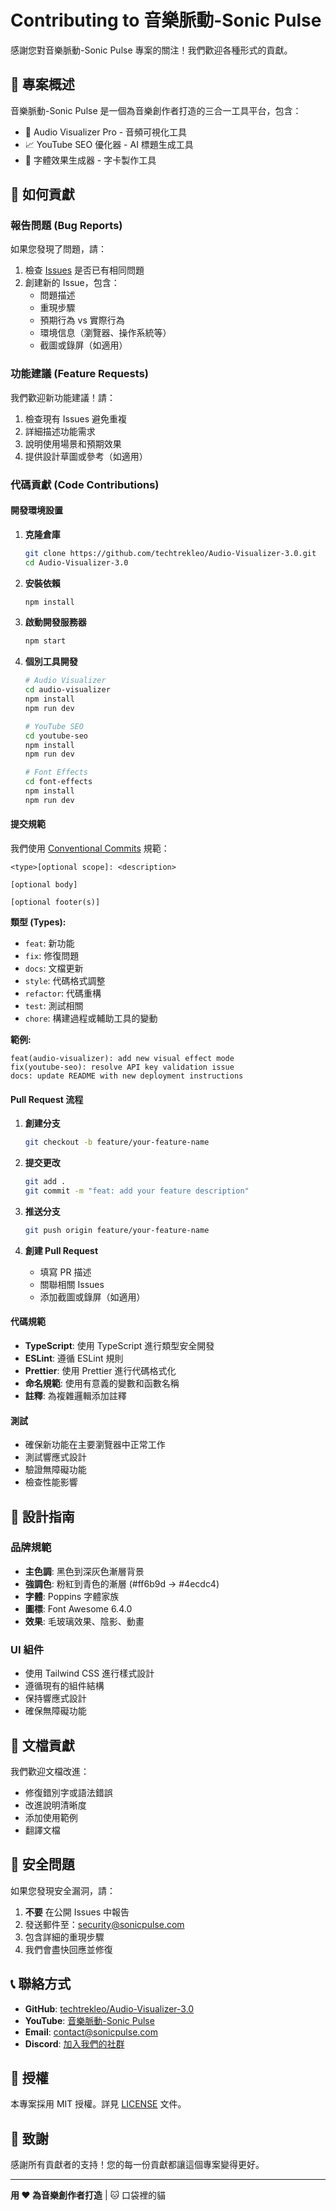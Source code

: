 # Contributing to 音樂脈動-Sonic Pulse

感謝您對音樂脈動-Sonic Pulse 專案的關注！我們歡迎各種形式的貢獻。

## 🎯 專案概述

音樂脈動-Sonic Pulse 是一個為音樂創作者打造的三合一工具平台，包含：
- 🎵 Audio Visualizer Pro - 音頻可視化工具
- 📈 YouTube SEO 優化器 - AI 標題生成工具  
- 🎨 字體效果生成器 - 字卡製作工具

## 🤝 如何貢獻

### 報告問題 (Bug Reports)

如果您發現了問題，請：

1. 檢查 [Issues](https://github.com/techtrekleo/Audio-Visualizer-3.0/issues) 是否已有相同問題
2. 創建新的 Issue，包含：
   - 問題描述
   - 重現步驟
   - 預期行為 vs 實際行為
   - 環境信息（瀏覽器、操作系統等）
   - 截圖或錄屏（如適用）

### 功能建議 (Feature Requests)

我們歡迎新功能建議！請：

1. 檢查現有 Issues 避免重複
2. 詳細描述功能需求
3. 說明使用場景和預期效果
4. 提供設計草圖或參考（如適用）

### 代碼貢獻 (Code Contributions)

#### 開發環境設置

1. **克隆倉庫**
   ```bash
   git clone https://github.com/techtrekleo/Audio-Visualizer-3.0.git
   cd Audio-Visualizer-3.0
   ```

2. **安裝依賴**
   ```bash
   npm install
   ```

3. **啟動開發服務器**
   ```bash
   npm start
   ```

4. **個別工具開發**
   ```bash
   # Audio Visualizer
   cd audio-visualizer
   npm install
   npm run dev

   # YouTube SEO
   cd youtube-seo
   npm install
   npm run dev

   # Font Effects
   cd font-effects
   npm install
   npm run dev
   ```

#### 提交規範

我們使用 [Conventional Commits](https://www.conventionalcommits.org/) 規範：

```
<type>[optional scope]: <description>

[optional body]

[optional footer(s)]
```

**類型 (Types):**
- `feat`: 新功能
- `fix`: 修復問題
- `docs`: 文檔更新
- `style`: 代碼格式調整
- `refactor`: 代碼重構
- `test`: 測試相關
- `chore`: 構建過程或輔助工具的變動

**範例:**
```
feat(audio-visualizer): add new visual effect mode
fix(youtube-seo): resolve API key validation issue
docs: update README with new deployment instructions
```

#### Pull Request 流程

1. **創建分支**
   ```bash
   git checkout -b feature/your-feature-name
   ```

2. **提交更改**
   ```bash
   git add .
   git commit -m "feat: add your feature description"
   ```

3. **推送分支**
   ```bash
   git push origin feature/your-feature-name
   ```

4. **創建 Pull Request**
   - 填寫 PR 描述
   - 關聯相關 Issues
   - 添加截圖或錄屏（如適用）

#### 代碼規範

- **TypeScript**: 使用 TypeScript 進行類型安全開發
- **ESLint**: 遵循 ESLint 規則
- **Prettier**: 使用 Prettier 進行代碼格式化
- **命名規範**: 使用有意義的變數和函數名稱
- **註釋**: 為複雜邏輯添加註釋

#### 測試

- 確保新功能在主要瀏覽器中正常工作
- 測試響應式設計
- 驗證無障礙功能
- 檢查性能影響

## 🎨 設計指南

### 品牌規範

- **主色調**: 黑色到深灰色漸層背景
- **強調色**: 粉紅到青色的漸層 (#ff6b9d → #4ecdc4)
- **字體**: Poppins 字體家族
- **圖標**: Font Awesome 6.4.0
- **效果**: 毛玻璃效果、陰影、動畫

### UI 組件

- 使用 Tailwind CSS 進行樣式設計
- 遵循現有的組件結構
- 保持響應式設計
- 確保無障礙功能

## 📝 文檔貢獻

我們歡迎文檔改進：

- 修復錯別字或語法錯誤
- 改進說明清晰度
- 添加使用範例
- 翻譯文檔

## 🐛 安全問題

如果您發現安全漏洞，請：

1. **不要** 在公開 Issues 中報告
2. 發送郵件至：security@sonicpulse.com
3. 包含詳細的重現步驟
4. 我們會盡快回應並修復

## 📞 聯絡方式

- **GitHub**: [techtrekleo/Audio-Visualizer-3.0](https://github.com/techtrekleo/Audio-Visualizer-3.0)
- **YouTube**: [音樂脈動-Sonic Pulse](https://www.youtube.com/@%E9%9F%B3%E6%A8%82%E8%84%88%E5%8B%95SonicPulse)
- **Email**: contact@sonicpulse.com
- **Discord**: [加入我們的社群](https://discord.com/users/104427212337332224)

## 📄 授權

本專案採用 MIT 授權。詳見 [LICENSE](LICENSE) 文件。

## 🙏 致謝

感謝所有貢獻者的支持！您的每一份貢獻都讓這個專案變得更好。

---

**用 ❤️ 為音樂創作者打造** | 🐱 口袋裡的貓


